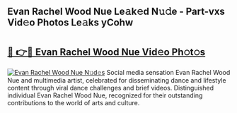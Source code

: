 ## Evan Rachel Wood Nue Le𝚊k𝚎d N𝚞𝚍e - Part-vxs Vid𝚎o Photos Le𝚊ks yCohw

# <h2><a href="http://fb96vk6.evod.top/?m=Evan+Rachel+Wood+Nue">🔗 👉🔴 Evan Rachel Wood Nue Vid𝚎o Ph𝚘t𝚘s</a></h2>

[![Evan Rachel Wood Nue N𝚞d𝚎s](https://i.imgur.com/8V9OHl7.gif)](http://fb96vk6.evod.top/?m=Evan+Rachel+Wood+Nue)
Social media sensation Evan Rachel Wood Nue and multimedia artist, celebrated for disseminating dance and lifestyle content through viral dance challenges and brief videos. Distinguished individual Evan Rachel Wood Nue, recognized for their outstanding contributions to the world of arts and culture. 
